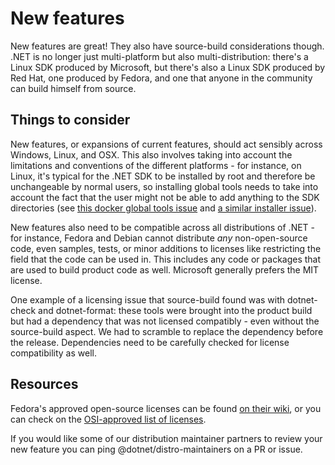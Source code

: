 # New features

New features are great!  They also have source-build considerations though. .NET
is no longer just multi-platform but also multi-distribution: there's a Linux
SDK produced by Microsoft, but there's also a Linux SDK produced by Red Hat, one
produced by Fedora, and one that anyone in the community can build himself from
source.

## Things to consider

New features, or expansions of current features, should act sensibly across
Windows, Linux, and OSX.  This also involves taking into account the limitations
and conventions of the different platforms - for instance, on Linux, it's
typical for the .NET SDK to be installed by root and therefore be unchangeable
by normal users, so installing global tools needs to take into account the fact
that the user might not be able to add anything to the SDK directories (see
[this docker global tools
issue](https://github.com/dotnet/dotnet-docker/issues/520) and [a similar
installer issue](https://github.com/dotnet/installer/issues/7069)).

New features also need to be compatible across all distributions of .NET - for
instance, Fedora and Debian cannot distribute *any* non-open-source code, even
samples, tests, or minor additions to licenses like restricting the field that
the code can be used in. This includes any code or packages that are used to
build product code as well.  Microsoft generally prefers the MIT license.

One example of a licensing issue that source-build found was with dotnet-check
and dotnet-format: these tools were brought into the product build but had a
dependency that was not licensed compatibly - even without the source-build
aspect.  We had to scramble to replace the dependency before the release.
Dependencies need to be carefully checked for license compatibility as well.

## Resources

Fedora's approved open-source licenses can be found [on their
wiki](https://fedoraproject.org/wiki/Licensing:Main#Good_Licenses), or  you can
check on the [OSI-approved list of
licenses](https://opensource.org/licenses/alphabetical).

If you would like some of our distribution maintainer partners to review your
new feature you can ping @dotnet/distro-maintainers on a PR or issue.
